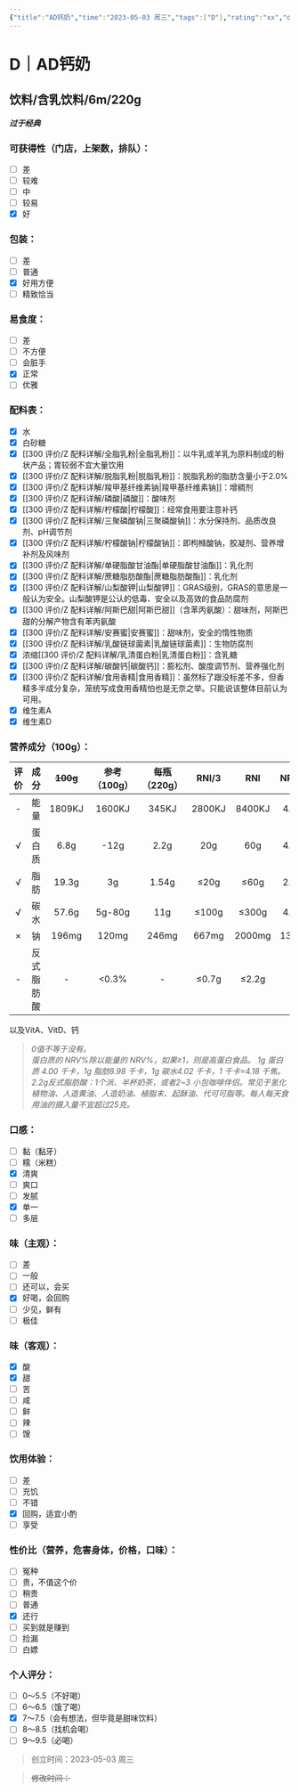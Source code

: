 ```yaml
---
{"title":"AD钙奶","time":"2023-05-03 周三","tags":["D"],"rating":"xx","dg-publish":true,"permalink":"/300 评价/D/饮料/AD钙奶/","dgPassFrontmatter":true,"created":"2024-01-25T18:45:03.000+08:00","updated":"2024-01-25T18:45:03.000+08:00"}
---
```



# D｜AD钙奶
## 饮料/含乳饮料/6m/220g
***过于经典***
### 可获得性（门店，上架数，排队）：
- [ ] 差
- [ ] 较难
- [ ] 中
- [ ] 较易
- [x] 好
### 包装：
- [ ] 差
- [ ] 普通
- [x] 好用方便
- [ ] 精致恰当
### 易食度：
- [ ] 差
- [ ] 不方便
- [ ] 会脏手
- [x] 正常
- [ ] 优雅
### 配料表：
- [x] 水
- [x] 白砂糖
- [x] [[300 评价/Z 配料详解/全脂乳粉\|全脂乳粉]]：以牛乳或羊乳为原料制成的粉状产品；胃较弱不宜大量饮用
- [x] [[300 评价/Z 配料详解/脱脂乳粉\|脱脂乳粉]]：脱脂乳粉的脂肪含量小于2.0%
- [x] [[300 评价/Z 配料详解/羧甲基纤维素钠\|羧甲基纤维素钠]]：增稠剂
- [x] [[300 评价/Z 配料详解/磷酸\|磷酸]]：酸味剂
- [x] [[300 评价/Z 配料详解/柠檬酸\|柠檬酸]]：经常食用要注意补钙
- [x] [[300 评价/Z 配料详解/三聚磷酸钠\|三聚磷酸钠]]：水分保持剂、品质改良剂、pH调节剂
- [x] [[300 评价/Z 配料详解/柠檬酸钠\|柠檬酸钠]]：即枸橼酸钠，胶凝剂、营养增补剂及风味剂
- [x] [[300 评价/Z 配料详解/单硬脂酸甘油酯\|单硬脂酸甘油酯]]：乳化剂
- [x] [[300 评价/Z 配料详解/蔗糖脂肪酸酯\|蔗糖脂肪酸酯]]：乳化剂
- [x] [[300 评价/Z 配料详解/山梨酸钾\|山梨酸钾]]：GRAS级别，GRAS的意思是一般认为安全。山梨酸钾是公认的低毒、安全以及高效的食品防腐剂
- [x] [[300 评价/Z 配料详解/阿斯巴甜\|阿斯巴甜]]（含苯丙氨酸）：甜味剂，阿斯巴甜的分解产物含有苯丙氨酸
- [x] [[300 评价/Z 配料详解/安赛蜜\|安赛蜜]]：甜味剂，安全的惰性物质
- [x] [[300 评价/Z 配料详解/乳酸链球菌素\|乳酸链球菌素]]：生物防腐剂
- [x] 浓缩[[300 评价/Z 配料详解/乳清蛋白粉\|乳清蛋白粉]]：含乳糖
- [x] [[300 评价/Z 配料详解/碳酸钙\|碳酸钙]]：膨松剂、酸度调节剂、营养强化剂
- [x] [[300 评价/Z 配料详解/食用香精\|食用香精]]：虽然标了跟没标差不多，但香精多半成分复杂，笼统写成食用香精怕也是无奈之举。只能说该整体目前认为可用。
- [x] 维生素A
- [x] 维生素D
### 营养成分（100g）：
|评价|成分|~~100g~~|参考（100g）|每瓶（220g）|RNI/3|RNI|NRV%|
|:-:|:-:|:-:|:-:|:-:|:-:|:-:|:-:|
|-|能量|1809KJ|1600KJ|345KJ|2800KJ|8400KJ|4.4%|
|√|蛋白质|6.8g|-12g|2.2g|20g|60g|4.4%|
|√|脂肪|19.3g|3g|1.54g|≤20g|≤60g|2.2%|
|√|碳水|57.6g|5g-80g|11g|≤100g|≤300g|4.4%|
|×|钠|196mg|120mg|246mg|667mg|2000mg|13.2%|
|-|反式脂肪酸|-|<0.3%|-|≤0.7g|≤2.2g|-|
以及VitA、VitD、钙
>*0值不等于没有。  
蛋白质的 NRV%除以能量的 NRV%，如果≥1，则是高蛋白食品。
1g 蛋白质 4.00 千卡，1g 脂肪8.98 千卡，1g 碳水4.02 千卡，1 千卡=4.18 千焦。
2.2g反式脂肪酸：1个派、半杯奶茶，或者2~3 小包咖啡伴侣。常见于氢化植物油、人造黄油、人造奶油、植脂末、起酥油、代可可脂等。每人每天食用油的摄入量不宜超过25克。*
### 口感：
- [ ] 黏（黏牙）
- [ ] 糯（米糕）
- [x] 清爽
- [ ] 爽口
- [ ] 发腻
- [x] 单一
- [ ] 多层
### 味（主观）：
- [ ] 差
- [ ] 一般
- [ ] 还可以，会买
- [x] 好喝，会回购
- [ ] 少见，鲜有
- [ ] 极佳
### 味（客观）：
- [x] 酸
- [x] 甜
- [ ] 苦
- [ ] 咸
- [ ] 鲜
- [ ] 辣
- [ ] 馊
### 饮用体验：
- [ ] 差
- [ ] 充饥
- [ ] 不错
- [x] 回购，适宜小酌
- [ ] 享受
### 性价比（营养，危害身体，价格，口味）：
- [ ] 冤种
- [ ] 贵，不值这个价
- [ ] 稍贵
- [ ] 普通
- [x] 还行
- [ ] 买到就是赚到
- [ ] 捡漏
- [ ] 白嫖
### 个人评分：
- [ ] 0～5.5（不好喝）
- [ ] 6～6.5（饿了喝）
- [x] 7～7.5（会有想法，但毕竟是甜味饮料）
- [ ] 8～8.5（找机会喝）
- [ ] 9～9.5（必喝）

>创立时间：2023-05-03 周三

>~~修改时间：~~